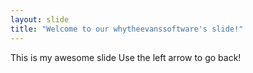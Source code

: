 ```yaml
---
layout: slide
title: "Welcome to our whytheevanssoftware's slide!"
---
```

This is my awesome slide
Use the left arrow to go back!
